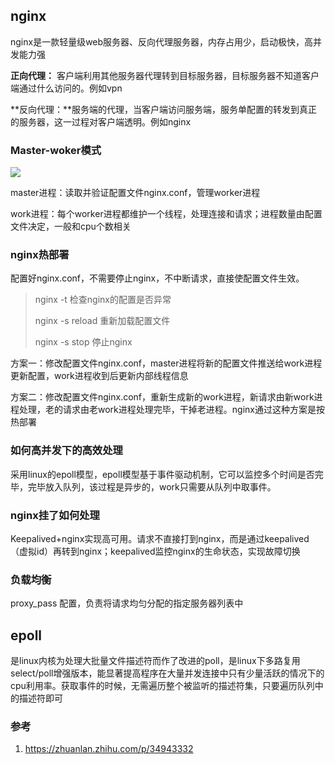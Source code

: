 ## nginx
nginx是一款轻量级web服务器、反向代理服务器，内存占用少，启动极快，高并发能力强

**正向代理：** 客户端利用其他服务器代理转到目标服务器，目标服务器不知道客户端通过什么访问的。例如vpn

**反向代理：**服务端的代理，当客户端访问服务端，服务单配置的转发到真正的服务器，这一过程对客户端透明。例如nginx

### Master-woker模式

![](https://pic4.zhimg.com/80/v2-b24eb2b29b48f59883232a58392ddae3_720w.jpg)

master进程：读取并验证配置文件nginx.conf，管理worker进程

work进程：每个worker进程都维护一个线程，处理连接和请求；进程数量由配置文件决定，一般和cpu个数相关

### nginx热部署

配置好nginx.conf，不需要停止nginx，不中断请求，直接使配置文件生效。

> nginx -t 检查nginx的配置是否异常
>
> nginx -s reload 重新加载配置文件
>
> nginx -s stop 停止nginx

方案一：修改配置文件nginx.conf，master进程将新的配置文件推送给work进程更新配置，work进程收到后更新内部线程信息

方案二：修改配置文件nginx.conf，重新生成新的work进程，新请求由新work进程处理，老的请求由老work进程处理完毕，干掉老进程。nginx通过这种方案是按热部署

### 如何高并发下的高效处理

采用linux的epoll模型，epoll模型基于事件驱动机制，它可以监控多个时间是否完毕，完毕放入队列，该过程是异步的，work只需要从队列中取事件。

### nginx挂了如何处理

Keepalived+nginx实现高可用。请求不直接打到nginx，而是通过keepalived（虚拟id）再转到nginx；keepalived监控nginx的生命状态，实现故障切换

### 负载均衡

proxy_pass 配置，负责将请求均匀分配的指定服务器列表中



## epoll

是linux内核为处理大批量文件描述符而作了改进的poll，是linux下多路复用select/poll增强版本，能显著提高程序在大量并发连接中只有少量活跃的情况下的cpu利用率。获取事件的时候，无需遍历整个被监听的描述符集，只要遍历队列中的描述符即可



### 参考

1. https://zhuanlan.zhihu.com/p/34943332